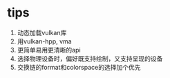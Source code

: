 # tips

1. 动态加载vulkan库
1. 用vulkan-hpp, vma
1. 更简单易用更清晰的api
1. 选择物理设备时，偏好既支持绘制，又支持呈现的设备
1. 交换链的format和colorspace的选择加个优先
